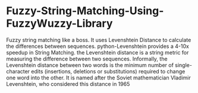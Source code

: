 # Fuzzy-String-Matching-Using-FuzzyWuzzy-Library
Fuzzy string matching like a boss. It uses Levenshtein Distance to calculate the differences between sequences. python-Levenshtein provides a 4-10x speedup in String Matching. the Levenshtein distance is a string metric for measuring the difference between two sequences. Informally, the Levenshtein distance between two words is the minimum number of single-character edits (insertions, deletions or substitutions) required to change one word into the other. It is named after the Soviet mathematician Vladimir Levenshtein, who considered this distance in 1965
